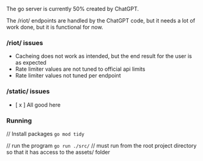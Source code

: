 The go server is currently 50% created by ChatGPT.

The /riot/ endpoints are handled by the ChatGPT code, but it needs a lot of work done, but it is functional for now.

### /riot/ issues

- Cacheing does not work as intended, but the end result for the user is as expected
- Rate limiter values are not tuned to official api limits
- Rate limiter values not tuned per endpoint

### /static/ issues

- [ x ] All good here

### Running

// Install packages
`go mod tidy`

// run the program
`go run ./src/`
// must run from the root project directory so that it has access to the assets/ folder

